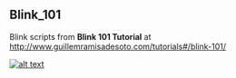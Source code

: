 ## Blink_101
Blink scripts from <b>Blink 101 Tutorial</b> at http://www.guillemramisadesoto.com/tutorials#/blink-101/

[![alt text](https://images.squarespace-cdn.com/content/v1/54dd6cbee4b03539bbd8e897/1581705444754-K7Z5VW4KX0V478RXGKH1/ke17ZwdGBToddI8pDm48kHokvEpnej2NLTJ5S3u21XBZw-zPPgdn4jUwVcJE1ZvWQUxwkmyExglNqGp0IvTJZamWLI2zvYWH8K3-s_4yszcp2ryTI0HqTOaaUohrI8PIWAp3ybj0mvtjZoEJXisjjbjbZ2mGDJsoq3iWceeeYg0KMshLAGzx4R3EDFOm1kBS/image-asset.jpeg?format=500w "Blink 101")]( )
